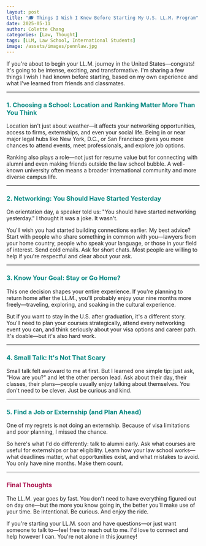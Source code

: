 ```yaml
---
layout: post
title: "🎓 Things I Wish I Knew Before Starting My U.S. LL.M. Program"
date: 2025-05-11
author: Colette Chang
categories: [Law, Thought]
tags: [LLM, Law School, International Students]
image: /assets/images/pennlaw.jpg
---
```


If you're about to begin your LL.M. journey in the United States—congrats! It's going to be intense, exciting, and transformative. I'm sharing a few things I wish I had known before starting, based on my own experience and what I've learned from friends and classmates.

---

### <span style="color:rgb(11, 138, 132);">1. Choosing a School: Location and Ranking Matter More Than You Think</span>

Location isn't just about weather—it affects your networking opportunities, access to firms, externships, and even your social life. Being in or near major legal hubs like New York, D.C., or San Francisco gives you more chances to attend events, meet professionals, and explore job options.

Ranking also plays a role—not just for resume value but for connecting with alumni and even making friends outside the law school bubble. A well-known university often means a broader international community and more diverse campus life.

---

### <span style="color:rgb(11, 138, 132);">2. Networking: You Should Have Started Yesterday</span>

On orientation day, a speaker told us: "You should have started networking yesterday." I thought it was a joke. It wasn't.

You'll wish you had started building connections earlier. My best advice? Start with people who share something in common with you—lawyers from your home country, people who speak your language, or those in your field of interest. Send cold emails. Ask for short chats. Most people are willing to help if you're respectful and clear about your ask.

---

### <span style="color:rgb(11, 138, 132);">3. Know Your Goal: Stay or Go Home?</span>

This one decision shapes your entire experience. If you're planning to return home after the LL.M., you'll probably enjoy your nine months more freely—traveling, exploring, and soaking in the cultural experience.

But if you want to stay in the U.S. after graduation, it's a different story. You'll need to plan your courses strategically, attend every networking event you can, and think seriously about your visa options and career path. It's doable—but it's also hard work.

---

### <span style="color:rgb(11, 138, 132);">4. Small Talk: It's Not That Scary</span>

Small talk felt awkward to me at first. But I learned one simple tip: just ask, "How are you?" and let the other person lead. Ask about their day, their classes, their plans—people usually enjoy talking about themselves. You don't need to be clever. Just be curious and kind.

---

### <span style="color:rgb(11, 138, 132);">5. Find a Job or Externship (and Plan Ahead)</span>

One of my regrets is not doing an externship. Because of visa limitations and poor planning, I missed the chance.

So here's what I'd do differently: talk to alumni early. Ask what courses are useful for externships or bar eligibility. Learn how your law school works—what deadlines matter, what opportunities exist, and what mistakes to avoid. You only have nine months. Make them count.

---

### <span style="color:rgb(171, 21, 79);">Final Thoughts</span>

The LL.M. year goes by fast. You don't need to have everything figured out on day one—but the more you know going in, the better you'll make use of your time. Be intentional. Be curious. And enjoy the ride.

If you're starting your LL.M. soon and have questions—or just want someone to talk to—feel free to reach out to me. I'd love to connect and help however I can. You're not alone in this journey!
